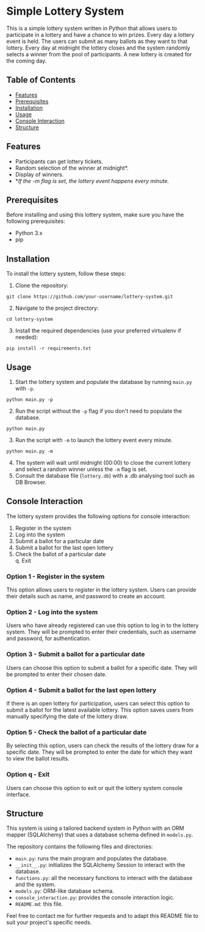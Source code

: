 # Simple Lottery System

This is a simple lottery system written in Python that allows users to participate in a lottery and have a chance to win prizes. Every day a lottery event is held. The users can submit as many ballots as they want to that lottery. Every day at midnight the lottery closes and the system randomly selects a winner from the pool of participants. A new lottery is created for the coming day.

## Table of Contents

- [Features](#features)
- [Prerequisites](#prerequisites)
- [Installation](#installation)
- [Usage](#usage)
- [Console Interaction](#console-interaction)
- [Structure](#structure)

## Features

- Participants can get lottery tickets.
- Random selection of the winner at midnight*.
- Display of winners.
- \**If the -m flag is set, the lottery event happens every minute.*

## Prerequisites

Before installing and using this lottery system, make sure you have the following prerequisites:

- Python 3.x
- pip

## Installation

To install the lottery system, follow these steps:

1. Clone the repository:
```
git clone https://github.com/your-username/lottery-system.git
```
2. Navigate to the project directory:
```
cd lottery-system
```
3. Install the required dependencies (use your preferred virtualenv if needed):
```
pip install -r requirements.txt
```

## Usage

1. Start the lottery system and populate the database by running ```main.py``` with ```-p```.
```
python main.py -p
```
2. Run the script without the ```-p``` flag if you don't need to populate the database.
```
python main.py
```
3. Run the script with ```-m``` to launch the lottery event every minute.
```
python main.py -m
```
4. The system will wait until midnight (00:00) to close the current lottery and select a random winner unless the ```-m``` flag is set. 
5. Consult the database file (```lottery.db```) with a .db analysing tool such as DB Browser.

## Console Interaction

The lottery system provides the following options for console interaction:

1. Register in the system
2. Log into the system
3. Submit a ballot for a particular date
4. Submit a ballot for the last open lottery
5. Check the ballot of a particular date  
q. Exit

### Option 1 - Register in the system

This option allows users to register in the lottery system. Users can provide their details such as name, and password to create an account.

### Option 2 - Log into the system

Users who have already registered can use this option to log in to the lottery system. They will be prompted to enter their credentials, such as username and password, for authentication.

### Option 3 - Submit a ballot for a particular date

Users can choose this option to submit a ballot for a specific date. They will be prompted to enter their chosen date.

### Option 4 - Submit a ballot for the last open lottery

If there is an open lottery for participation, users can select this option to submit a ballot for the latest available lottery. This option saves users from manually specifying the date of the lottery draw.

### Option 5 - Check the ballot of a particular date

By selecting this option, users can check the results of the lottery draw for a specific date. They will be prompted to enter the date for which they want to view the ballot results.

### Option q - Exit

Users can choose this option to exit or quit the lottery system console interface.


## Structure

This system is using a tailored backend system in Python with an ORM mapper (SQLAlchemy) that uses a database schema defined in ```models.py```.

The repository contains the following files and directories:

-   `main.py`: runs the main program and populates the database.
-   `__init__.py`: initializes the SQLAlchemy Session to interact with the database.
-   `functions.py`: all the necessary functions to interact with the database and the system.
-   `models.py`: ORM-like database schema.
-   `console_interaction.py`: provides the console interaction logic.
-   `README.md`: this file.

Feel free to contact me for further requests and to adapt this README file to suit your project's specific needs.
